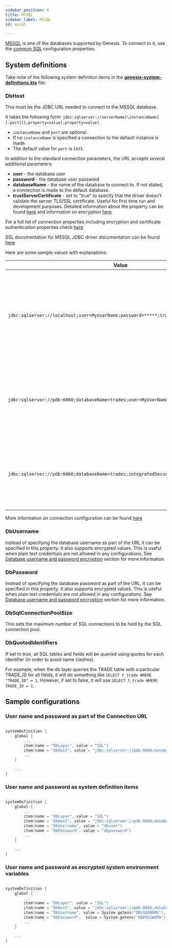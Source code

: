 ```yaml
---
sidebar_position: 6
title: MSSQL
sidebar_label: MSSQL
id: mssql

---
```



[MSSQL](https://www.microsoft.com/en-gb/sql-server/sql-server-2019) is one of the databases supported by Genesis. To connect to it, use the [common SQL](../sql) configuration properties.

## System definitions
Take note of the following system definition items in the [**genesis-system-definitions.kts**](/creating-applications/configure-runtime/system-definitions/) file:

### DbHost

This must be the JDBC URL needed to connect to the MSSQL database. 

It takes the following form: `jdbc:sqlserver://serverName[\instanceName][:port]][;property=value[;property=value]`. 

- `instanceName` and `port` are optional. 
- If no `instanceName` is specified a connection to the default instance is made.
- The default value for `port` is `1433`. 

In addition to the standard connection parameters, the URL accepts several additional parameters:
- **user** - the database user
- **password** - the database user password
- **databaseName** - the name of the database to connect to. If not stated, a connection is made to the default database.
- **trustServerCertificate** - set to "true" to specify that the driver doesn't validate the server TLS/SSL certificate. Useful for first time run and development purposes. Detailed information about the property can be found [here](https://docs.microsoft.com/en-us/sql/connect/jdbc/setting-the-connection-properties?view=sql-server-ver15) and information on encryption [here](https://docs.microsoft.com/en-us/sql/connect/jdbc/understanding-ssl-support?view=sql-server-ver15)

For a full list of connection properties including encryption and certificate authentication properties check [here](https://docs.microsoft.com/en-us/sql/connect/jdbc/setting-the-connection-properties?view=sql-server-ver15)

SSL documentation for MSSQL JDBC driver documentation can be found [here](https://github.com/Microsoft/mssql-jdbc/wiki/SSLProtocol)

Here are some sample values with explanations:


| Value   | Description   |
|----------|-------------|
| `jdbc:sqlserver://localhost;user=MyUserName;password=*****;trustServerCertificate=true;` | Connects to the default MSSQL database running on localhost using username and password and trusting the server certificate |
| `jdbc:sqlserver://pdb:6060;databaseName=trades;user=MyUserName;password=*****;` | Connects to MSSQL database named `trades` running on host `pdb` on port `6060` using username and password |
| `jdbc:sqlserver://pdb:6060;databaseName=trades;integratedSecurity=true;` | Connects to MSSQL database named `trades` running on host `pdb` on port `6060` using [integrated security](https://docs.microsoft.com/en-us/sql/connect/jdbc/setting-the-connection-properties?view=sql-server-ver15) |

More information on connection configuration can be found [here](https://docs.microsoft.com/en-us/sql/connect/jdbc/building-the-connection-url?view=sql-server-ver15)

### DbUsername
Instead of specifying the database username as part of the URL it can be specified in this property. It also supports encrypted values. This is useful when plain text credentials are not allowed in any configurations. See [Database username and password encryption](/creating-applications/configure-runtime/system-definitions/#items-defined) section for more information.

### DbPassword
Instead of specifying the database password as part of the URL, it can be specified in this property. It also supports encrypted values. This is useful when plain text credentials are not allowed in any configurations. See [Database username and password encryption](/creating-applications/configure-runtime/system-definitions/#items-defined) section for more information.

### DbSqlConnectionPoolSize
This sets the maximum number of SQL connections to be held by the SQL connection pool.

### DbQuotedIdentifiers

If set to true, all SQL tables and fields will be queried using quotes for each identifier (in order to avoid name clashes). 

For example, when the db layer queries the TRADE table with a particular TRADE_ID for all fields, it will do something like `SELECT t_trade WHERE "TRADE_ID" = 1`. However, if set to false, it will use `SELECT t_trade WHERE TRADE_ID = 1`.


## Sample configurations


### User name and password as part of the Connection URL

```kotlin

systemDefinition {
    global {
        ...
        item(name = "DbLayer", value = "SQL")
        item(name = "DbHost", value = "jdbc:sqlserver://pdb:6060;databaseName=trades;user=MyUserName;password=*****;")
        ...
    }

    ...
}
```

### User name and password as system definition items

```kotlin

systemDefinition {
    global {
        ...
        item(name = "DbLayer", value = "SQL")
        item(name = "DbHost", value = "jdbc:sqlserver://pdb:6060;databaseName=trades;")
        item(name = "DbUsername", value = "dbuser")
        item(name = "DbPassword", value = "dbpassword")
        ...
    }

    ...
}
```

### User name and password as encrypted system environment variables

```kotlin

systemDefinition {
    global {
        ...
        item(name = "DbLayer", value = "SQL")
        item(name = "DbHost", value = "jdbc:sqlserver://pdb:6060;databaseName=trades;")
        item(name = "DbUsername", value = System.getenv("DBUSERNAME"), encrypted = true)
        item(name = "DbPassword",  value = System.getenv("DBPASSWORD"), encrypted = true)
        ...
    }

    ...
}
```

